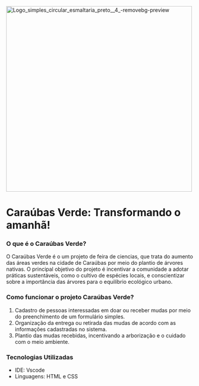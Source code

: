 <img width="500" height="500" alt="Logo_simples_circular_esmaltaria_preto__4_-removebg-preview" src="https://github.com/user-attachments/assets/7b60bee5-adf7-41e1-a31e-392fbf1442f3" />

# Caraúbas Verde: Transformando o amanhã!

### O que é o Caraúbas Verde?
O Caraúbas Verde é o um projeto de feira de ciencias, que trata do aumento das áreas verdes na cidade de Caraúbas por meio do plantio de árvores nativas. O principal objetivo do projeto é incentivar a comunidade a adotar práticas sustentáveis, como o cultivo de espécies locais, e conscientizar sobre a importância das árvores para o equilíbrio ecológico urbano.

### Como funcionar o projeto Caraúbas Verde?
1. Cadastro de pessoas interessadas em doar ou receber mudas por meio do preenchimento de um formulário simples.
2. Organização da entrega ou retirada das mudas de acordo com as informações cadastradas no sistema.
3. Plantio das mudas recebidas, incentivando a arborização e o cuidado com o meio ambiente.

### Tecnologias Utilizadas
- IDE: Vscode
- Linguagens: HTML e CSS
